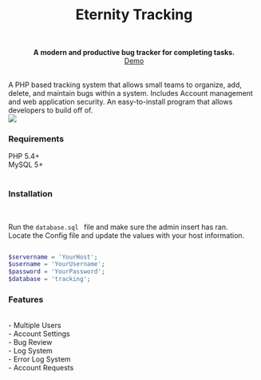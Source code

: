 
<h1 align="center">Eternity Tracking</h1> <br>
<p align="center">
<b>A modern and productive bug tracker for completing tasks.</b><br>
<a href="Eternity-Tracking-backend-dev/Eternity-Tracking-backend-dev/src/modules/main.php">Demo</a>
</p><br>
A PHP based tracking system that allows small teams to organize, add, delete, and maintain bugs within a system. Includes Account management and web application security. An easy-to-install program that allows developers to build off of.<br>
<a href="http://tinypic.com?ref=2q9jm0h" target="_blank"><img src="http://i65.tinypic.com/2q9jm0h.png" border="0" ></a><br>
<h3>Requirements</h3>
PHP 5.4+ <br>
MySQL 5+<br>
<br>

<h3>Installation</h3><br>


Run the `database.sql ` file and make sure the admin insert has ran.<br>
Locate the Config file and update the values with your host information.<br>


```php

$servername = 'YourHost';
$username = 'YourUsername';
$password = 'YourPassword';
$database = 'tracking';

```
<h3>Features </h3><br>
- Multiple Users<br>
- Account Settings<br>
- Bug Review<br>
- Log System<br>
- Error Log System<br>
- Account Requests 
